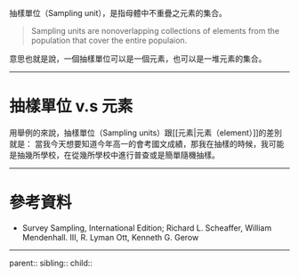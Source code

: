 抽樣單位（Sampling unit），是指母體中不重疊之元素的集合。

>Sampling units are  nonoverlapping collections of elements from the population that cover the entire populaion.

意思也就是說，一個抽樣單位可以是一個元素，也可以是一堆元素的集合。
- - -
# 抽樣單位 v.s 元素
用舉例的來說，抽樣單位（Sampling units）跟[[元素|元素（element）]]的差別就是：
當我今天想要知道今年高一的會考國文成績，那我在抽樣的時候，我可能是抽幾所學校，在從幾所學校中進行普查或是簡單隨機抽樣。
- - -
# 參考資料
- Survey Sampling, International Edition; Richard L. Scheaffer, William Mendenhall. III, R. Lyman Ott, Kenneth G. Gerow
- - -
parent::
sibling::
child::